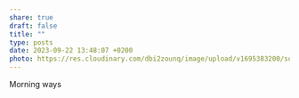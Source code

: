 ```yaml
---
share: true
draft: false
title: ""
type: posts
date: 2023-09-22 13:48:07 +0200
photo: https://res.cloudinary.com/dbi2zounq/image/upload/v1695383200/sot6g5mbfccxxii8s75a.jpg
---
```


Morning ways
